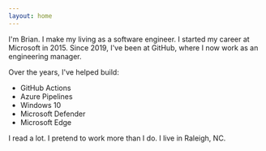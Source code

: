```yaml
---
layout: home
---
```


I'm Brian.  I make my living as a software engineer.  I started my career at Microsoft in 2015.  Since 2019, I've been at GitHub, where I now work as an engineering manager.

Over the years, I've helped build:
- GitHub Actions
- Azure Pipelines
- Windows 10
- Microsoft Defender
- Microsoft Edge

I read a lot.  I pretend to work more than I do.  I live in Raleigh, NC.
